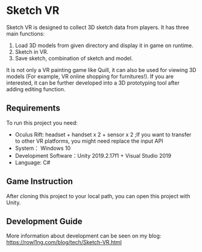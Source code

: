 # Sketch VR

Sketch VR is designed to collect 3D sketch data from players. It has three main functions:

1. Load 3D models from given directory and display it in game on runtime. 
2. Sketch in VR.
3. Save sketch, combination of sketch and model.

It is not only a VR painting game like Quill, it can also be used for viewing 3D models (For example, VR online shopping for furnitures!). If you are interested, it can be further developed into a 3D prototyping tool after adding editing function.

## Requirements

To run this project you need:

- Oculus Rift: headset + handset x 2 + sensor x 2 ;If you want to transfer to other VR platforms, you might need replace the input API
- System： Windows 10
- Development Software：Unity 2019.2.17f1 + Visual Studio 2019
- Language: C# 


## Game Instruction

After cloning this project to your local path, you can open this project with Unity.

## Development Guide

More information about development can be seen on my blog: https://rowl1ng.com/blog/tech/Sketch-VR.html